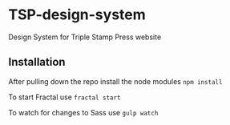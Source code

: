 # TSP-design-system
Design System for Triple Stamp Press website

## Installation
After pulling down the repo install the node modules
```npm install```

To start Fractal use
```fractal start```

To watch for changes to Sass use
```gulp watch```